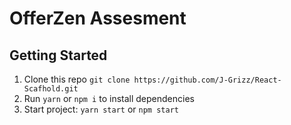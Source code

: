 # OfferZen Assesment

## Getting Started
1. Clone this repo `git clone https://github.com/J-Grizz/React-Scafhold.git`
2. Run `yarn` or `npm i` to install dependencies
3. Start project: `yarn start` or `npm start`
